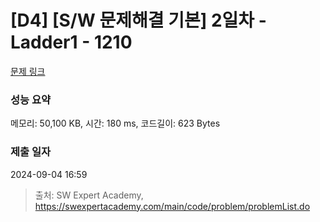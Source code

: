 # [D4] [S/W 문제해결 기본] 2일차 - Ladder1 - 1210 

[문제 링크](https://swexpertacademy.com/main/code/problem/problemDetail.do?contestProbId=AV14ABYKADACFAYh) 

### 성능 요약

메모리: 50,100 KB, 시간: 180 ms, 코드길이: 623 Bytes

### 제출 일자

2024-09-04 16:59



> 출처: SW Expert Academy, https://swexpertacademy.com/main/code/problem/problemList.do